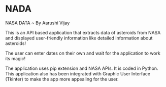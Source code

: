 # NADA

NASA DATA 
 ~ By Aarushi Vijay

This is an API based application that extracts data of asteroids from NASA and displayed user-friendly information like detailed information about asteroids!

The user can enter dates on their own and wait for the application to work its magic!

The application uses pip extension and NASA APIs. It is coded in Python. This application also has been integrated with Graphic User Interface (Tkinter) to make the app more appealing for the user.


